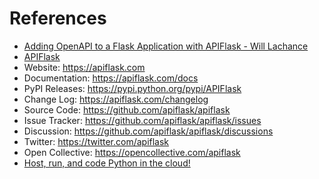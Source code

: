 # References

- [Adding OpenAPI to a Flask Application with APIFlask - Will Lachance](https://www.youtube.com/watch?v=Yuj-1j7uQjM)
- [APIFlask](https://apiflask.com/)
- Website: https://apiflask.com
- Documentation: https://apiflask.com/docs
- PyPI Releases: https://pypi.python.org/pypi/APIFlask
- Change Log: https://apiflask.com/changelog
- Source Code: https://github.com/apiflask/apiflask
- Issue Tracker: https://github.com/apiflask/apiflask/issues
- Discussion: https://github.com/apiflask/apiflask/discussions
- Twitter: https://twitter.com/apiflask
- Open Collective: https://opencollective.com/apiflask
- [Host, run, and code Python in the cloud!](https://www.pythonanywhere.com/)
